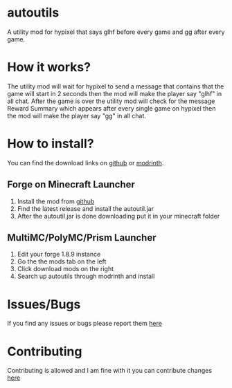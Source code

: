 # autoutils
A utility mod for hypixel that says glhf before every game and gg after every game.

# How it works?
The utility mod will wait for hypixel to send a message that contains that the game will start in 2 seconds then the mod will make the player say "glhf" in all chat. After the game is over the utility mod will check for the message Reward Summary which appears after every single game on hypixel then the mod will make the player say "gg" in all chat.

# How to install?
You can find the download links on [github](https://github.com/dubfib/autoutils/releases) or [modrinth](https://modrinth.com/mod/autoutils).

## Forge on Minecraft Launcher
1. Install the mod from [github](https://github.com/dubfib/autoutils/releases)
2. Find the latest release and install the autoutil.jar
3. After the autoutil.jar is done downloading put it in your minecraft folder

## MultiMC/PolyMC/Prism Launcher
1. Edit your forge 1.8.9 instance
2. Go the the mods tab on the left
3. Click download mods on the right
4. Search up autoutils through modrinth and install

# Issues/Bugs
If you find any issues or bugs please report them [here](https://github.com/dubfib/autoutils/issues)

# Contributing
Contributing is allowed and I am fine with it you can contribute changes [here](https://github.com/dubfib/autoutils/pulls)
